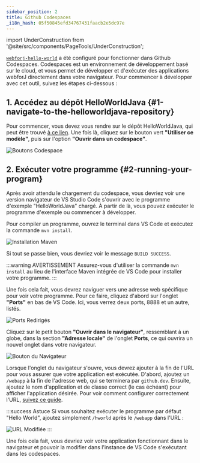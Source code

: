 ```yaml
---
sidebar_position: 2
title: Github Codespaces
_i18n_hash: 05f50845efd34767431faacb2e5dc97e
---
```

import UnderConstruction from '@site/src/components/PageTools/UnderConstruction';

[`webforj-hello-world`](https://github.com/webforj/webforj-hello-world) a été configuré pour fonctionner dans Github Codespaces. Codespaces est un environnement de développement basé sur le cloud, et vous permet de développer et d'exécuter des applications webforJ directement dans votre navigateur. Pour commencer à développer avec cet outil, suivez les étapes ci-dessous :

## 1. Accédez au dépôt HelloWorldJava {#1-navigate-to-the-helloworldjava-repository}

Pour commencer, vous devez vous rendre sur le dépôt HelloWorldJava, qui peut être trouvé [à ce lien](https://github.com/webforj/webforj-hello-world). Une fois là, cliquez sur le bouton vert **"Utiliser ce modèle"**, puis sur l'option **"Ouvrir dans un codespace"**.

![Boutons Codespace](/img/bbj-installation/github/1.png#rounded-border)

## 2. Exécuter votre programme {#2-running-your-program}

Après avoir attendu le chargement du codespace, vous devriez voir une version navigateur de VS Studio Code s'ouvrir avec le programme d'exemple "HelloWorldJava" chargé. À partir de là, vous pouvez exécuter le programme d'exemple ou commencer à développer.

Pour compiler un programme, ouvrez le terminal dans VS Code et exécutez la commande `mvn install`.

![Installation Maven](/img/bbj-installation/github/2.png#rounded-border)

Si tout se passe bien, vous devriez voir le message `BUILD SUCCESS`.

:::warning AVERTISSEMENT 
Assurez-vous d'utiliser la commande `mvn install` au lieu de l'interface Maven intégrée de VS Code pour installer votre programme.
:::

Une fois cela fait, vous devrez naviguer vers une adresse web spécifique pour voir votre programme. Pour ce faire, cliquez d'abord sur l'onglet **"Ports"** en bas de VS Code. Ici, vous verrez deux ports, 8888 et un autre, listés.

![Ports Redirigés](/img/bbj-installation/github/3.png#rounded-border)

Cliquez sur le petit bouton **"Ouvrir dans le navigateur"**, ressemblant à un globe, dans la section **"Adresse locale"** de l'onglet **Ports**, ce qui ouvrira un nouvel onglet dans votre navigateur.

![Bouton du Navigateur](/img/bbj-installation/github/4.png#rounded-border)

Lorsque l'onglet du navigateur s'ouvre, vous devrez ajouter à la fin de l'URL pour vous assurer que votre application est exécutée. D'abord, ajoutez un `/webapp` à la fin de l'adresse web, qui se terminera par `github.dev`. Ensuite, ajoutez le nom d'application et de classe correct (le cas échéant) pour afficher l'application désirée. Pour voir comment configurer correctement l'URL, [suivez ce guide](./configuration).

:::success Astuce
Si vous souhaitez exécuter le programme par défaut "Hello World", ajoutez simplement `/hworld` après le `/webapp` dans l'URL :
<br />

![URL Modifiée](/img/bbj-installation/github/5.png#rounded-border)
:::

Une fois cela fait, vous devriez voir votre application fonctionnant dans le navigateur et pouvoir la modifier dans l'instance de VS Code s'exécutant dans les codespaces.
